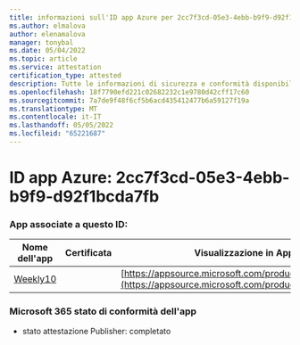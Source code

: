 ```yaml
---
title: informazioni sull'ID app Azure per 2cc7f3cd-05e3-4ebb-b9f9-d92f1bcda7fb
ms.author: elmalova
author: elenamalova
manager: tonybal
ms.date: 05/04/2022
ms.topic: article
ms.service: attestation
certification_type: attested
description: Tutte le informazioni di sicurezza e conformità disponibili per 2cc7f3cd-05e3-4ebb-b9f9-d92f1bcda7fb.
ms.openlocfilehash: 18f7790efd221c02682232c1e9780d42cff17c60
ms.sourcegitcommit: 7a7de9f48f6cf5b6acd435412477b6a59127f19a
ms.translationtype: MT
ms.contentlocale: it-IT
ms.lasthandoff: 05/05/2022
ms.locfileid: "65221687"
---
```

# <a name="azure-app-id-2cc7f3cd-05e3-4ebb-b9f9-d92f1bcda7fb"></a>ID app Azure: 2cc7f3cd-05e3-4ebb-b9f9-d92f1bcda7fb


### <a name="apps-associated-with-this-id"></a>App associate a questo ID:
| **Nome dell'app** | **Certificata** | **Visualizzazione in AppSource** |
|--------------|---------------|-----------------------|
| [Weekly10](../forward/WA200001441.md) |  | [https://appsource.microsoft.com/product/office/WA200001441](https://appsource.microsoft.com/product/office/WA200001441) |

### <a name="microsoft-365-app-compliance-status"></a>Microsoft 365 stato di conformità dell'app
- stato attestazione Publisher: completato
